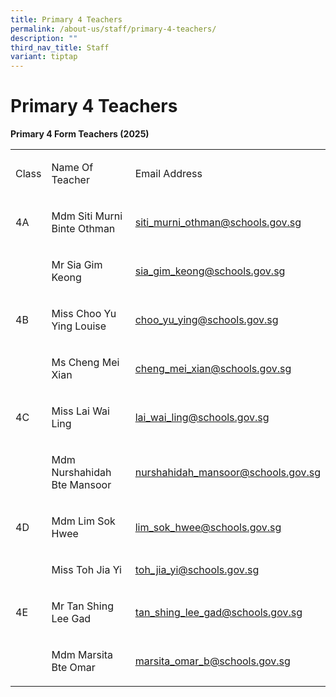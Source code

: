 ```yaml
---
title: Primary 4 Teachers
permalink: /about-us/staff/primary-4-teachers/
description: ""
third_nav_title: Staff
variant: tiptap
---
```

<h1><strong>Primary 4 Teachers</strong></h1>
<p><strong>Primary 4 Form Teachers (2025)</strong>
</p>
<table style="minWidth: 75px">
<colgroup>
<col>
<col>
<col>
</colgroup>
<tbody>
<tr>
<td rowspan="1" colspan="1">
<p>Class</p>
</td>
<td rowspan="1" colspan="1">
<p>Name Of Teacher</p>
</td>
<td rowspan="1" colspan="1">
<p>Email Address</p>
</td>
</tr>
<tr>
<td rowspan="1" colspan="1">
<p>4A</p>
</td>
<td rowspan="1" colspan="1">
<p>Mdm Siti Murni Binte Othman</p>
</td>
<td rowspan="1" colspan="1">
<p><a href="mailto:siti_murni_othman@schools.gov.sg" rel="noopener nofollow" target="_blank">siti_murni_othman@schools.gov.sg</a>
</p>
</td>
</tr>
<tr>
<td rowspan="1" colspan="1">
<p>&nbsp;</p>
</td>
<td rowspan="1" colspan="1">
<p>Mr Sia Gim Keong</p>
</td>
<td rowspan="1" colspan="1">
<p><a href="mailto:sia_gim_keong@schools.gov.sg" rel="noopener nofollow" target="_blank">sia_gim_keong@schools.gov.sg</a>
</p>
</td>
</tr>
<tr>
<td rowspan="1" colspan="1">
<p>4B</p>
</td>
<td rowspan="1" colspan="1">
<p>Miss Choo Yu Ying Louise</p>
</td>
<td rowspan="1" colspan="1">
<p><a href="mailto:choo_yu_ying@schools.gov.sg" rel="noopener nofollow" target="_blank">choo_yu_ying@schools.gov.sg</a>
</p>
</td>
</tr>
<tr>
<td rowspan="1" colspan="1">
<p>&nbsp;</p>
</td>
<td rowspan="1" colspan="1">
<p>Ms Cheng Mei Xian</p>
</td>
<td rowspan="1" colspan="1">
<p><a href="mail to: cheng_mei_xian@schools.gov.sg" rel="noopener nofollow" target="_blank">cheng_mei_xian@schools.gov.sg</a>
</p>
</td>
</tr>
<tr>
<td rowspan="1" colspan="1">
<p>4C</p>
</td>
<td rowspan="1" colspan="1">
<p>Miss Lai Wai Ling</p>
</td>
<td rowspan="1" colspan="1">
<p><a href="mailto:lai_wai_ling@schools.gov.sg" rel="noopener nofollow" target="_blank">lai_wai_ling@schools.gov.sg</a>
</p>
</td>
</tr>
<tr>
<td rowspan="1" colspan="1">
<p>&nbsp;</p>
</td>
<td rowspan="1" colspan="1">
<p>Mdm Nurshahidah Bte Mansoor</p>
</td>
<td rowspan="1" colspan="1">
<p><a href="mailto:nurshahidah_mansoor@schools.gov.sg" rel="noopener nofollow" target="_blank">nurshahidah_mansoor@schools.gov.sg</a>
</p>
</td>
</tr>
<tr>
<td rowspan="1" colspan="1">
<p>4D</p>
</td>
<td rowspan="1" colspan="1">
<p>Mdm Lim Sok Hwee</p>
</td>
<td rowspan="1" colspan="1">
<p><a href="mailto:lim_sok_hwee@schools.gov.sg" rel="noopener nofollow" target="_blank">lim_sok_hwee@schools.gov.sg</a>
</p>
</td>
</tr>
<tr>
<td rowspan="1" colspan="1">
<p>&nbsp;</p>
</td>
<td rowspan="1" colspan="1">
<p>Miss Toh Jia Yi</p>
</td>
<td rowspan="1" colspan="1">
<p><a href="mailto:toh_jia_yi@schools.gov.sg" rel="noopener nofollow" target="_blank">toh_jia_yi@schools.gov.sg</a>
</p>
</td>
</tr>
<tr>
<td rowspan="1" colspan="1">
<p>4E</p>
</td>
<td rowspan="1" colspan="1">
<p>Mr Tan Shing Lee Gad</p>
</td>
<td rowspan="1" colspan="1">
<p><a href="mailto:tan_shing_lee_gad@schools.gov.sg" rel="noopener nofollow" target="_blank">tan_shing_lee_gad@schools.gov.sg</a>
</p>
</td>
</tr>
<tr>
<td rowspan="1" colspan="1">
<p></p>
</td>
<td rowspan="1" colspan="1">
<p>Mdm Marsita Bte Omar</p>
</td>
<td rowspan="1" colspan="1">
<p><a href="mailto:marsita_omar_b@schools.gov.sg" rel="noopener noreferrer nofollow" target="_blank">marsita_omar_b@schools.gov.sg</a>
</p>
<p></p>
</td>
</tr>
</tbody>
</table>
<p></p>